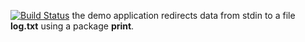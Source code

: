 [![Build Status](https://travis-ci.org/geminishkv/lab10.svg?branch=master)](https://travis-ci.org/geminishkv/lab10)
the demo application redirects data from stdin to a file **log.txt** using a package **print**.
